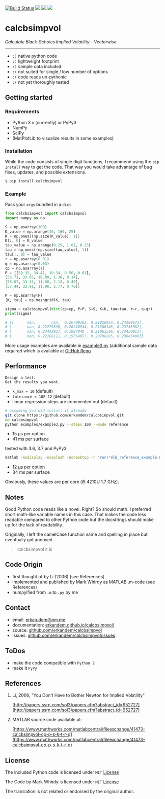 
[![Build Status](https://travis-ci.com/erkandem/calcbsimpvol.svg?token=EM8YQfR9wuLvQFQzBZ5o&branch=master)](https://travis-ci.com/erkandem/calcbsimpvol)
![](https://img.shields.io/badge/License-MIT-blue.svg)
![](https://img.shields.io/badge/Python-3.4%20%7C%203.5%20%7C%203.6%20%7C%203.7%20%7C%203.8%20%7C%20PyPy3-blue.svg)
[![](https://img.shields.io/badge/PyPi-v1.13.0-blue.svg)](https://pypi.org/project/calcbsimpvol/)

# calcbsimpvol

*Calculate Black-Scholes Implied Volatility - Vectorwise*

----------------------

* `:)` native python code
* `:)` lightweight footprint
* `:)` sample data included
* `:(` not suited for single / low number of options
* `:(` code reads un-pythonic
* `:(` not yet thoroughly tested

## Getting started

### Requirements

* Python 3.x (currently) or PyPy3
* NumPy
* SciPy
* (MatPlotLib to visualize results in some examples)

###  Installation

While the code consists of single digit functions,
I recommend using the `pip install` way to get the code.
That way you would take advantage of bug fixes, updates,
and possible extensions.

```bash
$ pip install calcbsimpvol
```

### Example

Pass your `args` bundled in a `dict`.

```python
from calcbsimpvol import calcbsimpvol
import numpy as np

S = np.asarray(100)
K_value = np.arange(40, 160, 25)
K = np.ones((np.size(K_value), 1))
K[:, 0] = K_value
tau_value = np.arange(0.25, 1.01, 0.25)
tau = np.ones((np.size(tau_value), 1))
tau[:, 0] = tau_value
r = np.asarray(0.01)
q = np.asarray(0.03)
cp = np.asarray(1)
P = [[59.35, 34.41, 10.34, 0.50, 0.01],
[58.71, 33.85, 10.99, 1.36, 0.14],
[58.07, 33.35, 11.50, 2.12, 0.40],
[57.44, 32.91, 11.90, 2.77, 0.70]]

P = np.asarray(P)
[K, tau] = np.meshgrid(K, tau)

sigma = calcbsimpvol(dict(cp=cp, P=P, S=S, K=K, tau=tau, r=r, q=q))
print(sigma)

# [[      nan,       nan,  0.20709362, 0.21820954, 0.24188675],
# [       nan, 0.22279836, 0.20240934, 0.21386148, 0.23738982],
# [       nan, 0.22442837, 0.1987048 , 0.21063506, 0.23450013],
# [       nan, 0.22188111, 0.19564657, 0.20798285, 0.23045406]]

```

More usage examples are available in [example3.py](https://github.com/erkandem/calcbsimpvol) 
(additional sample data required which is  available at [GitHub Repo](https://github.com/erkandem/calcbsimpvol)

## Performance
```
Design a test. 
Get the results you want.
```

* `k_max = 10` (default) 
* `tolerance = 10E-12` (default)
* linear regression steps are commented out (default)

```bash
# assuming you did install it already
git clone https://github.com/erkandem/calcbsimpvol.git
cd calcbsimpvol
python examples/example3.py --steps 100 --mode reference
```


* 15 µs per option
* 41 ms per surface

tested with 3.6, 3.7 and PyPy3
```bash
matlab -nodisplay -nosplash -nodesktop -r "run('mlb_reference_example.m');"
```

* 12 µs per option
* 34 ms per surface 


Obviously, these values are per core (i5 4210U 1.7 GHz).


## Notes
Good Python code reads like a novel. Right? So should math.
I preferred short math-like variable names in this case.
That makes the code less readable compared to other Python code 
but the docstrings should make up for the lack of readability.

Originally, I left the camelCase function name and spelling in place but eventually got annoyed.
> calcbsimpvol it is


## Code Origin

* first thought of by Li (2006) (see References)
* implemented and published by Mark Whirdy as MATLAB .m-code (see References)
* numpyified from `.m` to `.py` by me


## Contact
* email: [erkan.dem@pm.me](mailto:erkan.dem@pm.me)
* documentation: [erkandem.github.io/calcbsimpvol/](https://erkandem.github.io/calcbsimpvol/)
* source: [github.com/erkandem/calcbsimpvol](https://github.com/erkandem/calcbsimpvol)
* issues: [github.com/erkandem/calcbsimpvol/issues](https://github.com/erkandem/calcbsimpvol/issues)

## ToDos
* make the code compatible with `Python 2`
* make it `PyPy`



## References
1)  Li, 2006, "You Don't Have to Bother Newton for Implied Volatility"

    [http://papers.ssrn.com/sol3/papers.cfm?abstract_id=952727](http://papers.ssrn.com/sol3/papers.cfm?abstract_id=952727)

2)  MATLAB source code available at:

    [https://www.mathworks.com/matlabcentral/fileexchange/41473-calcbsimpvol-cp-p-s-k-t-r-q](https://www.mathworks.com/matlabcentral/fileexchange/41473-calcbsimpvol-cp-p-s-k-t-r-q)

## License
The included Python code is licensed under `MIT` [License](https://github.com/calcbsimpvol/calcbsimpvol/LICENCE)

The Code by Mark Whirdy is licensed under `MIT` [License](https://github.com/erkandem/calcbsimpvol/calcBSImpVol_mlab/LICENSE)

The translation is not related or endorsed by the original author.
